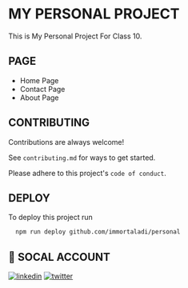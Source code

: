 
# MY PERSONAL PROJECT

This is My Personal Project For Class 10.

## PAGE

- Home Page
- Contact Page
- About Page 



## CONTRIBUTING

Contributions are always welcome!

See `contributing.md` for ways to get started.

Please adhere to this project's `code of conduct`.


## DEPLOY

To deploy this project run

```bash
  npm run deploy github.com/immortaladi/personal
```


## 🔗 SOCAL ACCOUNT
[![linkedin](https://img.shields.io/badge/linkedin-0A66C2?style=for-the-badge&logo=linkedin&logoColor=white)](https://www.linkedin.com/immortaladit)
[![twitter](https://img.shields.io/badge/twitter-1DA1F2?style=for-the-badge&logo=twitter&logoColor=white)](https://twitter.com/immortaladit)

